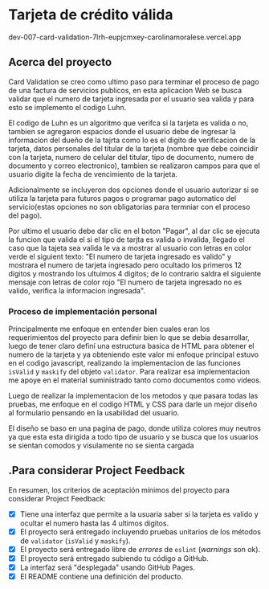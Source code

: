# Tarjeta de crédito válida
dev-007-card-validation-7lrh-eupjcmxey-carolinamoralese.vercel.app

## Acerca del proyecto 
Card Validation se creo como ultimo paso para terminar el proceso de pago de una factura de servicios publicos, en esta aplicacion Web se busca validar que el numero de tarjeta ingresada por el usuario sea valida y para esto se implemento el codigo Luhn.

El codigo de Luhn es un algoritmo que verifca si la tarjeta es valida o no, tambien se agregaron espacios donde el usuario debe de ingresar la informacion del dueño de la tajrta como lo es el digito de verificacion de la tarjeta, datos personales del titular de la tarjeta (nombre que debe coincidir con la tarjeta, numero de celular del titular, tipo de documento, numero de documento y correo electronico), tambien se realizaron campos para que el usuario digite la fecha de vencimiento de la tarjeta.

Adicionalmente se incluyeron dos opciones donde el usuario autorizar si se utiliza la tarjeta para futuros pagos o programar pago automatico del servicio(estas opciones no son obligatorias para termniar con el proceso del pago).

Por ultimo el usuario debe dar clic en el boton "Pagar", al dar clic se ejecuta la funcion que valida el si el tipo de tarjta es valida o invalida, llegado el caso que la tajeta sea valida le va a mostrar al usuario con letras en color verde el siguient texto: "El numero de tarjeta ingresado es valido" y mostrara el numero de tarjeta ingresado pero ocultado los primeros 12 digitos y mostrando los ultuimos 4 digitos; de lo contrario saldra el siguiente mensaje con letras de color rojo "El numero de tarjeta ingresado no es valido, verifica la informacion ingresada".

### Proceso de implementación personal
Principalmente me enfoque en entender bien cuales eran los requerimientos del proyecto para definir bien lo que se debia desarrollar, luego de tener claro definí una estructura basica de HTML para obtener el numero de la tarjeta y ya obteniendo este valor mi enfoque principal estuvo en el codigo javascript, realizando la implementacion de las funciones `isValid` y `maskify` del objeto `validator`. Para realizar esa implementacion me apoye en el material suministrado tanto como documentos como videos. 

Luego de realizar la implementacion de los metodos y que pasara todas las pruebas, me enfoque en el codigo HTML y CSS para darle un mejor diseño al formulario pensando en la usabilidad del usuario. 

El diseño se baso en una pagina de pago, donde utiliza colores muy neutros ya que esta esta dirigida a todo tipo de usuario y se busca que los usuarios se sientan comodos y visulamente no se sienta cargada



## .Para considerar Project Feedback

En resumen, los criterios de aceptación mínimos del proyecto para considerar
Project Feedback:

* [X] Tiene una interfaz que permite a la usuaria saber si la tarjeta es valido
  y ocultar el numero hasta las 4 ultimos digitos.
* [X] El proyecto será entregado incluyendo pruebas unitarios de los métodos de
  `validator` (`isValid` y `maskify`).
* [X] El proyecto será entregado libre de _errores_ de `eslint` (_warnings_ son ok).
* [X] El proyecto será entregado subiendo tu código a GitHub.
* [X] La interfaz será "desplegada" usando GitHub Pages.
* [X] El README contiene una definición del producto.
